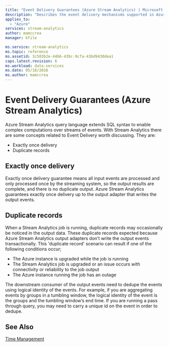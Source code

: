```yaml
---
title: "Event Delivery Guarantees (Azure Stream Analytics) | Microsoft Docs"
description: "Describes the event delivery mechanisms supported in Azure Stream Analytics."
applies_to: 
  - "Azure"
services: stream-analytics
author: mamccrea
manager: kfile

ms.service: stream-analytics
ms.topic: reference
ms.assetid: 3c503b2e-44b6-43bc-9cfa-43bd9430dea1
caps.latest.revision: 6
ms.workload: data-services
ms.date: 05/18/2016
ms.author: mamccrea
---
```

# Event Delivery Guarantees (Azure Stream Analytics)
Azure Stream Analytics query language extends SQL syntax to enable complex computations over streams of events. With Stream Analytics there are some concepts related to Event Delivery worth discussing. They are:  
  
*   Exactly once delivery  
*   Duplicate records  
  
Exactly once delivery  
---  
Exactly once delivery guarantee means all input events are processed and only processed once by the streaming system, so the output results are complete, and there is no duplicate output. Azure Stream Analytics guarantees exactly once delivery up to the output adapter that writes the output events.  
  
Duplicate records  
---  
When a Stream Analytics job is running, duplicate records may occasionally be noticed in the output data. These duplicate records expected because Azure Stream Analytics output adapters don’t write the output events transactionally. This 'duplicate record' scenario can result if one of the following conditions occur;  
  
- The Azure instance is upgraded while the job is running  
- The Stream Analytics job is upgraded or an issue occurs with connectivity or reliability to the job output   
- The Azure instance running the job has an outage  
  
The downstream consumer of the output events need to dedupe the events using logical identity of the events. For example, if you are aggregating events by groups in a tumbling window, the logical identity of the event is the groups and the tumbling window’s end time. If you are running a pass through query, you may need to carry a unique id on the event in order to dedupe.  
  
## See Also  
 [Time Management](time-management-azure-stream-analytics.md)  
